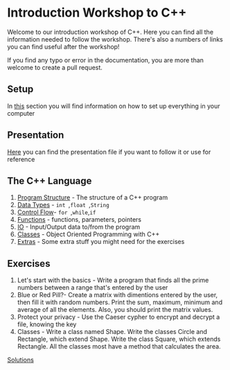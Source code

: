 # Introduction Workshop to C++
Welcome to our introduction workshop of C++. Here you can find all the information needed to follow the workshop.
There's also a numbers of links you can find useful after the workshop!

If you find any typo or error in the documentation, you are more than welcome to create a pull request.

## Setup
 In [this](./content/setup.md) section you will find information on how to set up everything in your computer

## Presentation
  [Here](./presentation/Intro_cpp.pptx) you can find the presentation file if you want to follow it or use for reference
## The C++ Language
 1. [Program Structure](./content/pgrm_struct.md) - The structure of a C++ program
 2. [Data Types](./content/data.md) - `int `,`float `,`String `
 3. [Control Flow](./content/ctrl_flow.md)- `for `,`while`,`if`
 4. [Functions](./content/functions.md) - functions, parameters, pointers
 5. [IO](./content/io.md) - Input/Output data to/from the program
 6. [Classes](./content/classes.md) - Object Oriented Programming with C++
 7. [Extras](./content/extras.md) - Some extra stuff you might need for the exercises

## Exercises
 1. Let's start with the basics - Write a program that finds all the prime numbers between a range that's entered by the user
 2. Blue or Red Pill?- Create a matrix with dimentions entered by the user, then fill it with random numbers. Print the sum, maximum, minimum and average of all the elements. Also, you should print the matrix values.
 3. Protect your privacy - Use the Caeser cypher to encrypt and decrypt a file, knowing the key
 4. Classes - Write a class named Shape. Write the classes Circle and Rectangle, which extend Shape. Write the class Square, which extends Rectangle. All the classes most have a method that calculates the area.
 
 [Solutions](./exercises)
